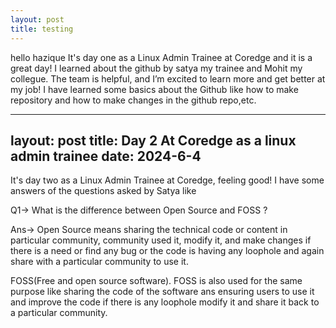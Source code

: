 ```yaml
---
layout: post
title: testing
---
```

hello hazique
It's day one as a Linux Admin Trainee at Coredge and it is a great day!
I learned about the github by satya my trainee and Mohit my collegue. 
The team is helpful, and I’m excited to learn more and get better at my job!
I have learned some basics about the Github like how to make repository
and how to make changes in the github repo,etc.

---
layout: post
title: Day 2 At Coredge as a linux admin trainee
date: 2024-6-4
---
It's day two as a Linux Admin Trainee at Coredge, feeling good!
I have some answers of the questions asked by Satya like

Q1-> What is the difference between Open Source and FOSS ?

Ans-> Open Source means sharing the technical code or content in particular community, community used it,
modify it, and make changes if there is a need or find
any bug or the code is having any loophole and again share with a 
particular community to use it.

FOSS(Free and open source software).
FOSS is also used for the same purpose like sharing the code of the software  ans ensuring users to 
use it and improve the code if there is any loophole modify it and share it back to a particular community.
